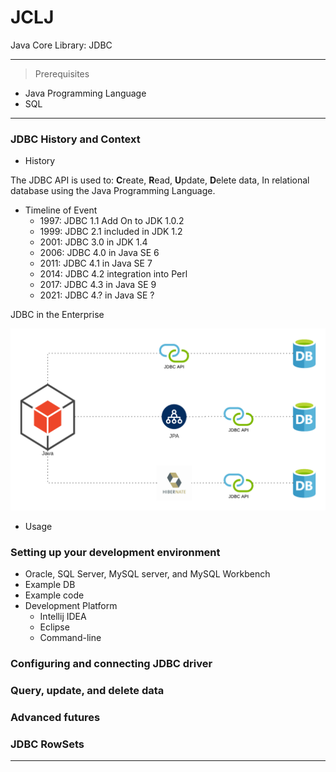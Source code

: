 # JCLJ
Java Core Library: JDBC

---
>Prerequisites
- Java Programming Language
- SQL
---

### JDBC History and Context
  - History
  
The JDBC API is used to: **C**reate, **R**ead, **U**pdate, **D**elete data,
In relational database using the Java Programming Language.

- Timeline of Event
  - 1997: JDBC 1.1 Add On to JDK 1.0.2
  - 1999: JDBC 2.1 included in JDK 1.2
  - 2001: JDBC 3.0 in JDK 1.4
  - 2006: JDBC 4.0 in Java SE 6
  - 2011: JDBC 4.1 in Java SE 7
  - 2014: JDBC 4.2 integration into Perl
  - 2017: JDBC 4.3 in Java SE 9
  - 2021: JDBC 4.? in Java SE ?

JDBC in the Enterprise

![This is an image](assets/images/JDBC.png)
- Usage
### Setting up your development environment
  - Oracle, SQL Server, MySQL server, and MySQL Workbench
  - Example DB
  - Example code
  - Development Platform
    - Intellij IDEA
    - Eclipse
    - Command-line
### Configuring and connecting JDBC driver
    
### Query, update, and delete data

### Advanced futures

### JDBC RowSets


---

